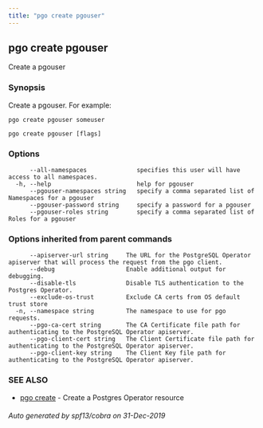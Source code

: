 ```yaml
---
title: "pgo create pgouser"
---
```

## pgo create pgouser

Create a pgouser

### Synopsis

Create a pgouser. For example:

    pgo create pgouser someuser

```
pgo create pgouser [flags]
```

### Options

```
      --all-namespaces              specifies this user will have access to all namespaces.
  -h, --help                        help for pgouser
      --pgouser-namespaces string   specify a comma separated list of Namespaces for a pgouser
      --pgouser-password string     specify a password for a pgouser
      --pgouser-roles string        specify a comma separated list of Roles for a pgouser
```

### Options inherited from parent commands

```
      --apiserver-url string     The URL for the PostgreSQL Operator apiserver that will process the request from the pgo client.
      --debug                    Enable additional output for debugging.
      --disable-tls              Disable TLS authentication to the Postgres Operator.
      --exclude-os-trust         Exclude CA certs from OS default trust store
  -n, --namespace string         The namespace to use for pgo requests.
      --pgo-ca-cert string       The CA Certificate file path for authenticating to the PostgreSQL Operator apiserver.
      --pgo-client-cert string   The Client Certificate file path for authenticating to the PostgreSQL Operator apiserver.
      --pgo-client-key string    The Client Key file path for authenticating to the PostgreSQL Operator apiserver.
```

### SEE ALSO

* [pgo create](/pgo-client/reference/pgo_create/)	 - Create a Postgres Operator resource

###### Auto generated by spf13/cobra on 31-Dec-2019
